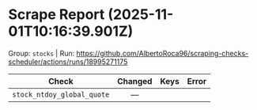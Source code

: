 # Scrape Report (2025-11-01T10:16:39.901Z)

Group: `stocks`  |  Run: https://github.com/AlbertoRoca96/scraping-checks-scheduler/actions/runs/18995271175

| Check | Changed | Keys | Error |
|---|:---:|:--|:--|
| `stock_ntdoy_global_quote` | — |  |  |

